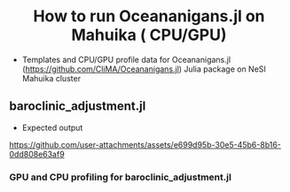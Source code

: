 <h1 align="center">
   How to run Oceananigans.jl on Mahuika ( CPU/GPU)
</h1>


* Templates and CPU/GPU profile data for Oceananigans.jl (https://github.com/CliMA/Oceananigans.jl)  Julia package on NeSI Mahuika cluster

## baroclinic_adjustment.jl

* Expected output

https://github.com/user-attachments/assets/e699d95b-30e5-45b6-8b16-0dd808e63af9


### GPU and CPU profiling for baroclinic_adjustment.jl



